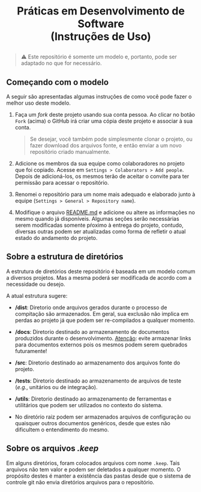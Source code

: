 # <p align="center"> Práticas em Desenvolvimento de Software <br/> (Instruções de Uso) </p>

> :warning: Este repositório é somente um modelo e, portanto, pode ser adaptado no que for necessário.

## Começando com o modelo

A seguir são apresentadas algumas instruções de como você pode fazer o melhor uso deste modelo.

1. Faça um _fork_ deste projeto usando sua conta pessoa. Ao clicar no botão `Fork` (acima) o GitHub irá criar uma cópia deste projeto e associar à sua conta.

   > Se desejar, você também pode simplesmente clonar o projeto, ou fazer download dos arquivos fonte, e então enviar a um novo repositório criado manualmente.

2. Adicione os membros da sua equipe como colaboradores no projeto que foi copiado. Acesse em `Settings > Colaborators > Add people`. Depois de adicioná-los, os mesmos terão de aceitar o convite para ter permissão para acessar o repositório.

3. Renomei o repositório para um nome mais adequado e elaborado junto à equipe (`Settings > General > Repository name`).

4. Modifique o arquivo [README.md](README.md) e adicione ou altere as informações no mesmo quando já disponíveis. Algumas seções serão necessárias serem modificadas somente pŕoximo à entrega do projeto, contudo, diversas outras podem ser atualizadas como forma de refletir o atual estado do andamento do projeto.

## Sobre a estrutura de diretórios

A estrutura de diretórios deste repositório é baseada em um modelo comum a diversos projetos. Mas a mesma poderá ser modificada de acordo com a necessidade ou desejo.

A atual estrutura sugere:

- **/dist**: Diretorio onde arquivos gerados durante o processo de compitação são armazenados. Em geral, sua exclusão não implica em perdas ao projeto já que podem ser re-compilados a qualquer momento.

- **/docs**: Diretorio destinado ao armazenamento de documentos produzidos durante o desenvolvimento. <ins>Atenção</ins>: evite armazenar links para documentos externos pois os mesmos podem serem quebrados futuramente!

- **/src**: Diretorio destinado ao armazenamento dos arquivos fonte do projeto.

- **/tests**: Diretorio destinado ao armazenamento de arquivos de teste (_e.g._, unitários ou de integração).

- **/utils**: Diretorio destinado ao armazenamento de ferramentas e utilitários que podem ser utilizados no contexto do sistema.

- No diretório raiz podem ser armazenados arquivos de configuração ou quaisquer outros documentos genéricos, desde que estes não dificultem o entendimento do mesmo.

## Sobre os arquivos _.keep_

Em alguns diretórios, foram colocados arquivos com nome `.keep`. Tais arquivos não tem valor e podem ser deletados a qualquer momento. O propósito destes é manter a existência das pastas desde que o sistema de controle git não envia diretórios arquivos para o repositório.

